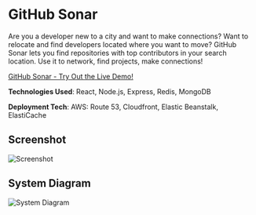 # GitHub Sonar

Are you a developer new to a city and want to make connections?  Want to relocate and find developers located where you want to move?  GitHub Sonar lets you find repositories with top contributors in your search location.  Use it to network, find projects, make connections!

[GitHub Sonar - Try Out the Live Demo!](http://www.githubsonar.com)

**Technologies Used**: React, Node.js, Express, Redis, MongoDB

**Deployment Tech**: AWS: Route 53, Cloudfront, Elastic Beanstalk, ElastiCache

## Screenshot
![Screenshot](https://user-images.githubusercontent.com/17801759/41489834-36b275be-70a6-11e8-89f9-78264ced16a7.png)


## System Diagram
![System Diagram](https://user-images.githubusercontent.com/17801759/41485980-7f859244-7097-11e8-9373-8f63ef31cab1.png)

